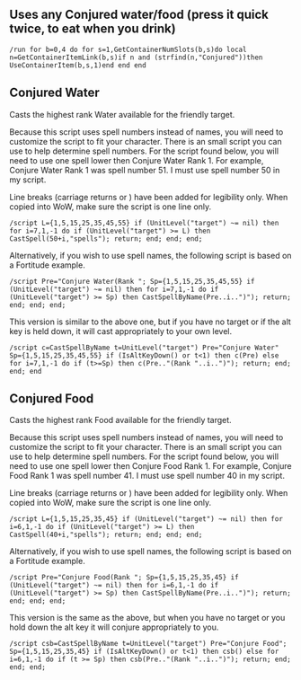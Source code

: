 ## Uses any Conjured water/food (press it quick twice, to eat when you drink)
```
/run for b=0,4 do for s=1,GetContainerNumSlots(b,s)do local n=GetContainerItemLink(b,s)if n and (strfind(n,"Conjured"))then UseContainerItem(b,s,1)end end end
```
 

## Conjured Water

Casts the highest rank Water available for the friendly target.

Because this script uses spell numbers instead of names, you will need to customize the script to fit your character. There is an small script you can use to help determine spell numbers. For the script found below, you will need to use one spell lower then Conjure Water Rank 1. For example, Conjure Water Rank 1 was spell number 51. I must use spell number 50 in my script.

Line breaks (carriage returns or <Enter>) have been added for legibility only. When copied into WoW, make sure the script is one line only.
```
/script L={1,5,15,25,35,45,55} if (UnitLevel("target") ~= nil) then for i=7,1,-1 do if (UnitLevel("target") >= L) then CastSpell(50+i,"spells"); return; end; end; end;
```
 

Alternatively, if you wish to use spell names, the following script is based on a Fortitude example.
```
/script Pre="Conjure Water(Rank "; Sp={1,5,15,25,35,45,55} if (UnitLevel("target") ~= nil) then for i=7,1,-1 do if (UnitLevel("target") >= Sp) then CastSpellByName(Pre..i..")"); return; end; end; end;
```
 

This version is similar to the above one, but if you have no target or if the alt key is held down, it will cast appropriately to your own level.
```
/script c=CastSpellByName t=UnitLevel("target") Pre="Conjure Water" Sp={1,5,15,25,35,45,55} if (IsAltKeyDown() or t<1) then c(Pre) else for i=7,1,-1 do if (t>=Sp) then c(Pre.."(Rank "..i..")"); return; end; end; end
```
 

 
## Conjured Food

Casts the highest rank Food available for the friendly target.

Because this script uses spell numbers instead of names, you will need to customize the script to fit your character. There is an small script you can use to help determine spell numbers. For the script found below, you will need to use one spell lower then Conjure Food Rank 1. For example, Conjure Food Rank 1 was spell number 41. I must use spell number 40 in my script.

Line breaks (carriage returns or <Enter>) have been added for legibility only. When copied into WoW, make sure the script is one line only.
```
/script L={1,5,15,25,35,45} if (UnitLevel("target") ~= nil) then for i=6,1,-1 do if (UnitLevel("target") >= L) then CastSpell(40+i,"spells"); return; end; end; end;
```
 

Alternatively, if you wish to use spell names, the following script is based on a Fortitude example.
```
/script Pre="Conjure Food(Rank "; Sp={1,5,15,25,35,45} if (UnitLevel("target") ~= nil) then for i=6,1,-1 do if (UnitLevel("target") >= Sp) then CastSpellByName(Pre..i..")"); return; end; end; end;
```
 

This version is the same as the above, but when you have no target or you hold down the alt key it will conjure appropriately to you.
```
/script csb=CastSpellByName t=UnitLevel("target") Pre="Conjure Food"; Sp={1,5,15,25,35,45} if (IsAltKeyDown() or t<1) then csb() else for i=6,1,-1 do if (t >= Sp) then csb(Pre.."(Rank "..i..")"); return; end; end; end;
```